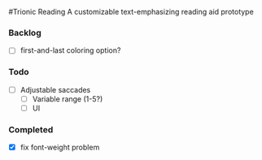 #Trionic Reading
 A customizable text-emphasizing reading aid prototype

### Backlog
- [ ] first-and-last coloring option?

### Todo
- [ ] Adjustable saccades
  - [ ] Variable range (1-5?)
  - [ ] UI

### Completed
- [x] fix font-weight problem
